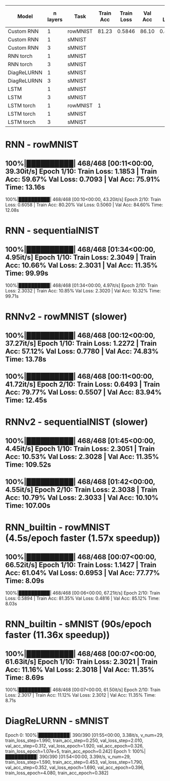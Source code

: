 
| Model         | n layers | Task     | Train Acc  | Train Loss | Val Acc | Val Loss | Epochs | time / epoch (hh:mm:ss) | Params     |
|---------------|----------|----------|------------|------------|---------|----------|--------|-------------------------|------------|
| Custom RNN    |        1 | rowMNIST |      81.23 |     0.5846 |   86.10 |   0.4678 |      2 |                00:00:12 ||
| Custom RNN    |        1 | sMNIST   |            |            |         |          |        |                00:00:xx |     68'874 | 
| Custom RNN    |        3 | sMNIST   |            |            |         |          |        |                00:00:xx |    332'042 |
| RNN torch     |        1 | sMNIST   |            |            |         |          |        |                00:00:08 |            | not learning
| RNN torch     |        3 | sMNIST   |            |            |         |          |        |                00:00:11 |            | not learning
| DiagReLURNN   |        1 | sMNIST   |            |            |         |          |        |                00:00:xx |      3'338 |
| DiagReLURNN   |        3 | sMNIST   |            |            |         |          |        |                00:00:xx |    135'434 | 
| LSTM          |        1 | sMNIST   |            |            |         |          |        |                00:02:30 |    267'786 | not learning
| LSTM          |        3 | sMNIST   |            |            |         |          |        |                00:15:00 |  1'320'458 | tooooo slow
| LSTM torch    |        1 | rowMNIST |          1 |            |         |          |        |                00:00:08 |    266'762 | learning
| LSTM torch    |        1 | sMNIST   |            |            |         |          |        |                00:00:15 |    266'762 | not learning
| LSTM torch    |        3 | sMNIST   |            |            |         |          |        |                00:00:24 |  1'317'386 | not learning



RNN - rowMNIST
================
100%|██████████| 468/468 [00:11<00:00, 39.30it/s]
Epoch 1/10:
Train Loss: 1.1853 | Train Acc: 59.67%
Val Loss: 0.7093 | Val Acc: 75.91%
Time: 13.16s
------------------------------------------------------------
100%|██████████| 468/468 [00:10<00:00, 43.20it/s]
Epoch 2/10:
Train Loss: 0.6058 | Train Acc: 80.20%
Val Loss: 0.5060 | Val Acc: 84.60%
Time: 12.08s


RNN - sequentialNIST
================
100%|██████████| 468/468 [01:34<00:00,  4.95it/s]
Epoch 1/10:
Train Loss: 2.3049 | Train Acc: 10.66%
Val Loss: 2.3031 | Val Acc: 11.35%
Time: 99.99s
------------------------------------------------------------
100%|██████████| 468/468 [01:34<00:00,  4.97it/s]
Epoch 2/10:
Train Loss: 2.3032 | Train Acc: 10.85%
Val Loss: 2.3020 | Val Acc: 10.32%
Time: 99.71s



RNNv2 - rowMNIST (slower)
================
100%|██████████| 468/468 [00:12<00:00, 37.27it/s]
Epoch 1/10:
Train Loss: 1.2272 | Train Acc: 57.12%
Val Loss: 0.7780 | Val Acc: 74.83%
Time: 13.78s
------------------------------------------------------------
100%|██████████| 468/468 [00:11<00:00, 41.72it/s]
Epoch 2/10:
Train Loss: 0.6493 | Train Acc: 79.77%
Val Loss: 0.5507 | Val Acc: 83.94%
Time: 12.45s
------------------------------------------------------------

RNNv2 - sequentialNIST (slower)
================
100%|██████████| 468/468 [01:45<00:00,  4.45it/s]
Epoch 1/10:
Train Loss: 2.3051 | Train Acc: 10.53%
Val Loss: 2.3028 | Val Acc: 11.35%
Time: 109.52s
------------------------------------------------------------
100%|██████████| 468/468 [01:42<00:00,  4.55it/s]
Epoch 2/10:
Train Loss: 2.3038 | Train Acc: 10.79%
Val Loss: 2.3033 | Val Acc: 10.10%
Time: 107.00s
------------------------------------------------------------



RNN_builtin - rowMNIST (4.5s/epoch faster (1.57x speedup))
================
100%|██████████| 468/468 [00:07<00:00, 66.52it/s]
Epoch 1/10:
Train Loss: 1.1427 | Train Acc: 61.04%
Val Loss: 0.6953 | Val Acc: 77.77%
Time: 8.09s
------------------------------------------------------------
100%|██████████| 468/468 [00:06<00:00, 67.21it/s]
Epoch 2/10:
Train Loss: 0.5894 | Train Acc: 81.35%
Val Loss: 0.4816 | Val Acc: 85.12%
Time: 8.03s



RNN_builtin - sMNIST (90s/epoch faster (11.36x speedup))
================
100%|██████████| 468/468 [00:07<00:00, 61.63it/s]
Epoch 1/10:
Train Loss: 2.3021 | Train Acc: 11.16%
Val Loss: 2.3018 | Val Acc: 11.35%
Time: 8.69s
------------------------------------------------------------
100%|██████████| 468/468 [00:07<00:00, 61.50it/s]
Epoch 2/10:
Train Loss: 2.3017 | Train Acc: 11.12%
Val Loss: 2.3012 | Val Acc: 11.35%
Time: 8.71s


DiagReLURNN - sMNIST
================
Epoch 0: 100%|██████████| 390/390 [01:55<00:00,  3.38it/s, v_num=29, train_loss_step=1.990, train_acc_step=0.250, val_loss_step=2.010, val_acc_step=0.312, val_loss_epoch=1.920, val_acc_epoch=0.326, train_loss_epoch=1.07e+5, train_acc_epoch=0.242]
Epoch 1: 100%|██████████| 390/390 [01:54<00:00,  3.39it/s, v_num=29, train_loss_step=1.590, train_acc_step=0.453, val_loss_step=1.790, val_acc_step=0.352, val_loss_epoch=1.690, val_acc_epoch=0.396, train_loss_epoch=4.080, train_acc_epoch=0.382]  
